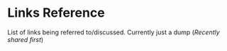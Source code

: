 Links Reference
===============

List of links being referred to/discussed. Currently just a dump (_Recently shared first_)

